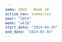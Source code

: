 ```yaml
---
name: 2024 - Week 18
active_nav: summaries
year: "2024"
week: "wk18"
start_date: "2024-04-29"
end_date: "2024-05-05"
---
```

